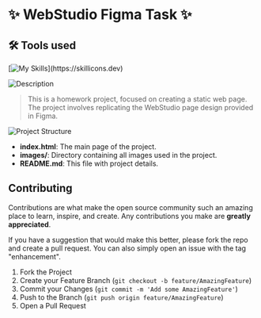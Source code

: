 # ✨ WebStudio Figma Task ✨

 ## 🛠 Tools used
[![My Skills](https://skillicons.dev/icons?i=html,css,)](https://skillicons.dev)
 
![Description](https://img.shields.io/badge/Description-purple?style=for-the-badge)

>This is a homework project, focused on creating a static web page. The project involves replicating the WebStudio page design provided in Figma.
>

![Project Structure](https://img.shields.io/badge/Project%20Structure-purple?style=for-the-badge)

- **index.html**: The main page of the project.
- **images/**: Directory containing all images used in the project.
- **README.md**: This file with project details.
  
 ## Contributing

Contributions are what make the open source community such an amazing place to learn, inspire, and create. Any contributions you make are **greatly appreciated**.

If you have a suggestion that would make this better, please fork the repo and create a pull request. You can also simply open an issue with the tag "enhancement".

1. Fork the Project
2. Create your Feature Branch (`git checkout -b feature/AmazingFeature`)
3. Commit your Changes (`git commit -m 'Add some AmazingFeature'`)
4. Push to the Branch (`git push origin feature/AmazingFeature`)
5. Open a Pull Request
